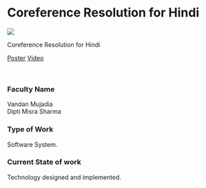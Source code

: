 # Coreference Resolution for Hindi

![](37.%20Coreference%20Resolution%20for%20Hindi.png)

Coreference Resolution for Hindi

[Poster](37.%20Coreference%20Resolution%20for%20Hindi.pdf)
[Video](controls)

<br>


### Faculty Name

Vandan Mujadia<br>
Dipti Misra Sharma


### Type of Work

Software System.


### Current State of work

Technology designed and implemented.
